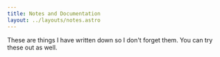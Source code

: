 ```yaml
---
title: Notes and Documentation
layout: ../layouts/notes.astro
---
```


These are things I have written down so I don't forget them. You can try these out as well.

